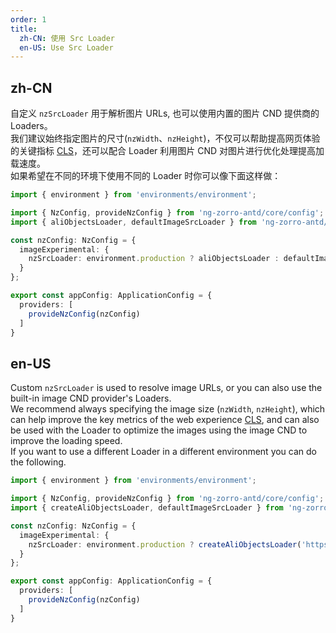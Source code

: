 ```yaml
---
order: 1
title:
  zh-CN: 使用 Src Loader
  en-US: Use Src Loader
---
```


## zh-CN

自定义 `nzSrcLoader` 用于解析图片 URLs, 也可以使用内置的图片 CND 提供商的 Loaders。
<br/>
我们建议始终指定图片的尺寸(`nzWidth`、`nzHeight`)，不仅可以帮助提高网页体验的关键指标 [CLS](https://web.dev/cls/)，还可以配合 Loader 利用图片 CND 对图片进行优化处理提高加载速度。
<br/>
如果希望在不同的环境下使用不同的 Loader 时你可以像下面这样做：

```ts
import { environment } from 'environments/environment';

import { NzConfig, provideNzConfig } from 'ng-zorro-antd/core/config';
import { aliObjectsLoader, defaultImageSrcLoader } from 'ng-zorro-antd/experimental/image';

const nzConfig: NzConfig = {
  imageExperimental: {
    nzSrcLoader: environment.production ? aliObjectsLoader : defaultImageSrcLoader
  }
};

export const appConfig: ApplicationConfig = {
  providers: [
    provideNzConfig(nzConfig)
  ]
}
```

## en-US

Custom `nzSrcLoader` is used to resolve image URLs, or you can also use the built-in image CND provider's Loaders.
<br/>
We recommend always specifying the image size (`nzWidth`, `nzHeight`), which can help improve the key metrics of the web experience [CLS](https://web.dev/cls/), and can also be used with the Loader to optimize the images using the image CND to improve the loading speed.
<br/>
If you want to use a different Loader in a different environment you can do the following.

```ts
import { environment } from 'environments/environment';

import { NzConfig, provideNzConfig } from 'ng-zorro-antd/core/config';
import { createAliObjectsLoader, defaultImageSrcLoader } from 'ng-zorro-antd/experimental/image';

const nzConfig: NzConfig = {
  imageExperimental: {
    nzSrcLoader: environment.production ? createAliObjectsLoader('https://zos.alipayobjects.com/rmsportal') : defaultImageSrcLoader
  }
};

export const appConfig: ApplicationConfig = {
  providers: [
    provideNzConfig(nzConfig)
  ]
}
```